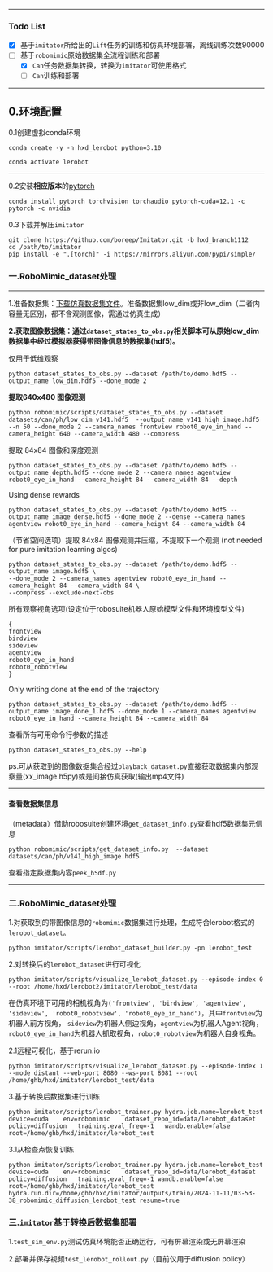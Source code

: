 
---
###    Todo List
- [x] 基于`imitator`所给出的`Lift`任务的训练和仿真环境部署，离线训练次数90000 
- [ ] 基于`robomimic`原始数据集全流程训练和部署
     - [x] `Can`任务数据集转换，转换为`imitator`可使用格式
     - [ ] `Can`训练和部署
---


## 0.环境配置

0.1创建虚拟conda环境

    conda create -y -n hxd_lerobot python=3.10

    conda activate lerobot

---

0.2安装**相应版本**的[pytorch](https://pytorch.org/)

    conda install pytorch torchvision torchaudio pytorch-cuda=12.1 -c pytorch -c nvidia

0.3下载并解压`imitator`  

    git clone https://github.com/boreep/Imitator.git -b hxd_branch1112
    cd /path/to/imitator
    pip install -e ".[torch]" -i https://mirrors.aliyun.com/pypi/simple/


### 一.RoboMimic_dataset处理

___

1.准备数据集：[下载仿真数据集文件](https://robomimic.github.io/docs/datasets/robomimic_v0.1.html)。准备数据集low_dim或非low_dim（二者内容量无区别，都不含观测图像，需通过仿真生成）

**2.获取图像数据集：通过`dataset_states_to_obs.py`相关脚本可从原始low_dim数据集中经过模拟器获得带图像信息的数据集(hdf5)。**

仅用于低维观察

    python dataset_states_to_obs.py --dataset /path/to/demo.hdf5 --output_name low_dim.hdf5 --done_mode 2

**提取640x480 图像观测**

    python robomimic/scripts/dataset_states_to_obs.py --dataset datasets/can/ph/low_dim_v141.hdf5  --output_name v141_high_image.hdf5 --n 50 --done_mode 2 --camera_names frontview robot0_eye_in_hand --camera_height 640 --camera_width 480 --compress 

提取 84x84 图像和深度观测

    python dataset_states_to_obs.py --dataset /path/to/demo.hdf5 --output_name depth.hdf5 --done_mode 2 --camera_names agentview robot0_eye_in_hand --camera_height 84 --camera_width 84 --depth

Using dense rewards

    python dataset_states_to_obs.py --dataset /path/to/demo.hdf5 --output_name image_dense.hdf5 --done_mode 2 --dense --camera_names agentview robot0_eye_in_hand --camera_height 84 --camera_width 84

（节省空间选项）提取 84x84 图像观测并压缩，不提取下一个观测 (not needed for pure imitation learning algos)

    python dataset_states_to_obs.py --dataset /path/to/demo.hdf5 --output_name image.hdf5 \
    --done_mode 2 --camera_names agentview robot0_eye_in_hand --camera_height 84 --camera_width 84 \
    --compress --exclude-next-obs

所有观察视角选项(设定位于robosuite机器人原始模型文件和环境模型文件)

    {
    frontview
    birdview
    sideview
    agentview
    robot0_eye_in_hand
    robot0_robotview
    }

Only writing done at the end of the trajectory

    python dataset_states_to_obs.py --dataset /path/to/demo.hdf5 --output_name image_done_1.hdf5 --done_mode 1 --camera_names agentview robot0_eye_in_hand --camera_height 84 --camera_width 84

查看所有可用命令行参数的描述

    python dataset_states_to_obs.py --help

ps.可从获取到的图像数据集合经过`playback_dataset.py`直接获取数据集内部观察量(xx_image.h5py)或是间接仿真获取(输出mp4文件)

---

#### 查看数据集信息

（metadata）借助robosuite创建环境` get_dataset_info.py `查看hdf5数据集元信息

    python robomimic/scripts/get_dataset_info.py  --dataset datasets/can/ph/v141_high_image.hdf5   

查看指定数据集内容`peek_h5df.py`

---

### 二.RoboMimic_dataset处理

1.对获取到的带图像信息的`robomimic`数据集进行处理，生成符合lerobot格式的`lerobot_dataset`。

    python imitator/scripts/lerobot_dataset_builder.py -pn lerobot_test

2.对转换后的`lerobot_dataset`进行可视化

    python imitator/scripts/visualize_lerobot_dataset.py --episode-index 0 --root /home/hxd/lerobot2/imitator/lerobot_test/data

在仿真环境下可用的相机视角为`('frontview', 'birdview', 'agentview', 'sideview', 'robot0_robotview', 'robot0_eye_in_hand')`，其中`frontview`为机器人前方视角，
`sideview`为机器人侧边视角，`agentview`为机器人Agent视角，`robot0_eye_in_hand`为机器人抓取视角，`robot0_robotview`为机器人自身视角。

2.1远程可视化，基于rerun.io

    python imitator/scripts/visualize_lerobot_dataset.py --episode-index 1 --mode distant --web-port 8080 --ws-port 8081 --root /home/ghb/hxd/imitator/lerobot_test/data

3.基于转换后数据集进行训练

    python imitator/scripts/lerobot_trainer.py hydra.job.name=lerobot_test    device=cuda    env=robomimic    dataset_repo_id=data/lerobot_dataset   policy=diffusion   training.eval_freq=-1   wandb.enable=false root=/home/ghb/hxd/imitator/lerobot_test 

3.1从检查点恢复训练

    python imitator/scripts/lerobot_trainer.py hydra.job.name=lerobot_test    device=cuda    env=robomimic    dataset_repo_id=data/lerobot_dataset   policy=diffusion   training.eval_freq=-1 wandb.enable=false root=/home/ghb/hxd/imitator/lerobot_test hydra.run.dir=/home/ghb/hxd/imitator/outputs/train/2024-11-11/03-53-38_robomimic_diffusion_lerobot_test resume=true

### 三.`imitator`基于转换后数据集部署

1.`test_sim_env.py`测试仿真环境能否正确运行，可有屏幕渲染或无屏幕渲染

2.部署并保存视频`test_lerobot_rollout.py`（目前仅用于diffusion policy）


